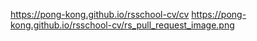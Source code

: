 https://pong-kong.github.io/rsschool-cv/cv
https://pong-kong.github.io/rsschool-cv/rs_pull_request_image.png